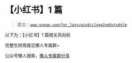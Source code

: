 # 【小红书】1 篇

> 原文：[`www.yuque.com/for_lazy/wind/clgag2vm5vtsdglm`](https://www.yuque.com/for_lazy/wind/clgag2vm5vtsdglm)

以下为：【小红书】1 篇相关风向标

完整生财周报见懒人专属群~

公众号懒人搜索，[懒人专属群分享](https://lazybook.fun/#/blog/group)